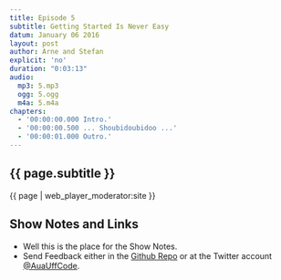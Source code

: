 ```yaml
---
title: Episode 5
subtitle: Getting Started Is Never Easy
datum: January 06 2016
layout: post
author: Arne and Stefan
explicit: 'no'
duration: "0:03:13"
audio:
  mp3: 5.mp3
  ogg: 5.ogg
  m4a: 5.m4a
chapters:
  - '00:00:00.000 Intro.'
  - '00:00:00.500 ... Shoubidoubidoo ...'
  - '00:00:01.000 Outro.'
---
```


## {{ page.subtitle }}

{{ page | web_player_moderator:site }}

## Show Notes and Links

  * Well this is the place for the Show Notes.
  * Send Feedback either in the [Github Repo](https://github.com/haslinger/jekyll-octopod) or at the Twitter account [@AuaUffCode](http://twitter.com/@AuaUffCode).
